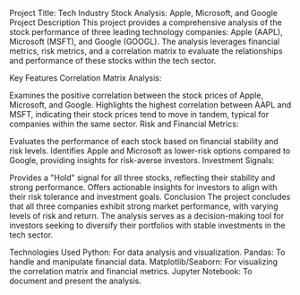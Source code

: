 Project Title: Tech Industry Stock Analysis: Apple, Microsoft, and Google
Project Description
This project provides a comprehensive analysis of the stock performance of three leading technology companies: Apple (AAPL), Microsoft (MSFT), and Google (GOOGL). The analysis leverages financial metrics, risk metrics, and a correlation matrix to evaluate the relationships and performance of these stocks within the tech sector.

Key Features
Correlation Matrix Analysis:

Examines the positive correlation between the stock prices of Apple, Microsoft, and Google.
Highlights the highest correlation between AAPL and MSFT, indicating their stock prices tend to move in tandem, typical for companies within the same sector.
Risk and Financial Metrics:

Evaluates the performance of each stock based on financial stability and risk levels.
Identifies Apple and Microsoft as lower-risk options compared to Google, providing insights for risk-averse investors.
Investment Signals:

Provides a "Hold" signal for all three stocks, reflecting their stability and strong performance.
Offers actionable insights for investors to align with their risk tolerance and investment goals.
Conclusion
The project concludes that all three companies exhibit strong market performance, with varying levels of risk and return. The analysis serves as a decision-making tool for investors seeking to diversify their portfolios with stable investments in the tech sector.

Technologies Used
Python: For data analysis and visualization.
Pandas: To handle and manipulate financial data.
Matplotlib/Seaborn: For visualizing the correlation matrix and financial metrics.
Jupyter Notebook: To document and present the analysis.
